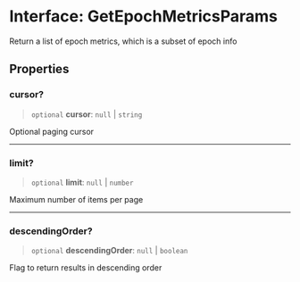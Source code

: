 # Interface: GetEpochMetricsParams

Return a list of epoch metrics, which is a subset of epoch info

## Properties

### cursor?

> `optional` **cursor**: `null` \| `string`

Optional paging cursor

---

### limit?

> `optional` **limit**: `null` \| `number`

Maximum number of items per page

---

### descendingOrder?

> `optional` **descendingOrder**: `null` \| `boolean`

Flag to return results in descending order
